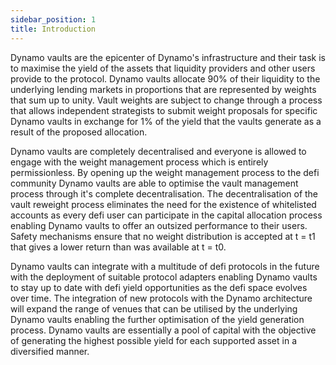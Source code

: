 ```yaml
---
sidebar_position: 1
title: Introduction
---
```


Dynamo vaults are the epicenter of Dynamo's infrastructure and their task is to maximise the yield of the assets that liquidity providers and other users provide to the protocol. Dynamo vaults allocate 90% of their liquidity to the underlying lending markets in proportions that are represented by weights that sum up to unity. Vault weights are subject to change through a process that allows independent strategists to submit weight proposals for specific Dynamo vaults in exchange for 1% of the yield that the vaults generate as a result of the proposed allocation.

Dynamo vaults are completely decentralised and everyone is allowed to engage with the weight management process which is entirely permissionless. By opening up the weight management process to the defi community Dynamo vaults are able to optimise the vault management process through it's complete decentralisation. The decentralisation of the vault reweight process eliminates the need for the existence of whitelisted accounts as every defi user can participate in the capital allocation process enabling Dynamo vaults to offer an outsized performance to their users. Safety mechanisms ensure that no weight distribution is accepted at t = t1 that gives a lower return than was available at t = t0.

Dynamo vaults can integrate with a multitude of defi protocols in the future with the deployment of suitable protocol adapters enabling Dynamo vaults to stay up to date with defi yield opportunities as the defi space evolves over time. The integration of new protocols with the Dynamo architecture will expand the range of venues that can be utilised by the underlying Dynamo vaults enabling the further optimisation of the yield generation process. Dynamo vaults are essentially a pool of capital with the objective of generating the highest possible yield for each supported asset in a diversified manner.
